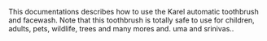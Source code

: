 This documentations describes how to use the Karel automatic toothbrush and facewash.
Note that this toothbrush is totally safe to use for children, 
adults, pets, wildlife, trees and many mores and.
uma and srinivas..